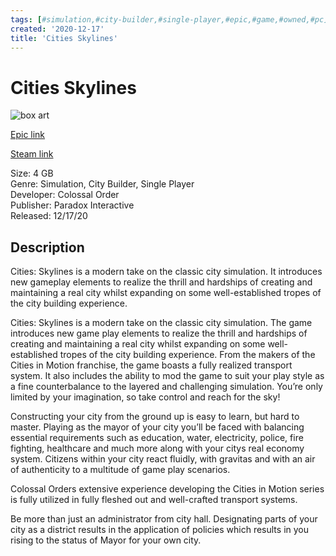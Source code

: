 ```yaml
---
tags: [#simulation,#city-builder,#single-player,#epic,#game,#owned,#pc]
created: '2020-12-17'
title: 'Cities Skylines'
---
```

# Cities Skylines

![box art](https://cdn1.epicgames.com/6009be9994c2409099588cde6f3a5ed0/offer/EGS_CitiesSkylines_ColossalOrder_S3-2560x1440-14df106873c918591e49bd9604841e83.jpg?h=270&amp;resize=1&amp;w=480)

[Epic link](https://www.epicgames.com/store/en-US/p/cities-skylines)

[Steam link](https://store.steampowered.com/app/255710/Cities_Skylines/?snr=1_7_7_151_150_1)

Size: 4 GB  
Genre: Simulation, City Builder, Single Player  
Developer: Colossal Order  
Publisher: Paradox Interactive  
Released: 12/17/20  

## Description

Cities: Skylines is a modern take on the classic city simulation. It introduces new gameplay elements to realize the thrill and hardships of creating and maintaining a real city whilst expanding on some well-established tropes of the city building experience.

Cities: Skylines is a modern take on the classic city simulation. The game introduces new game play elements to realize the thrill and hardships of creating and maintaining a real city whilst expanding on some well-established tropes of the city building experience. From the makers of the Cities in Motion franchise, the game boasts a fully realized transport system. It also includes the ability to mod the game to suit your play style as a fine counterbalance to the layered and challenging simulation. You’re only limited by your imagination, so take control and reach for the sky!

Constructing your city from the ground up is easy to learn, but hard to master. Playing as the mayor of your city you’ll be faced with balancing essential requirements such as education, water, electricity, police, fire fighting, healthcare and much more along with your citys real economy system. Citizens within your city react fluidly, with gravitas and with an air of authenticity to a multitude of game play scenarios.

Colossal Orders extensive experience developing the Cities in Motion series is fully utilized in fully fleshed out and well-crafted transport systems.

Be more than just an administrator from city hall. Designating parts of your city as a district results in the application of policies which results in you rising to the status of Mayor for your own city.
